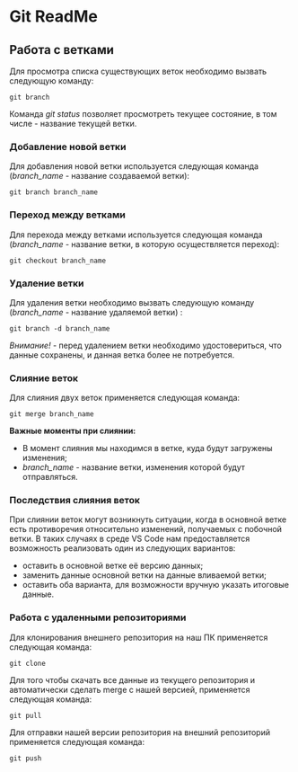 # Git ReadMe

## Работа с ветками

Для просмотра списка существующих веток необходимо вызвать следующую команду:

    git branch

Команда *git status* позволяет просмотреть текущее состояние, в том числе - название текущей ветки.

### Добавление новой ветки

Для добавления новой ветки используется следующая команда (*branch_name* - название создаваемой ветки):

    git branch branch_name

### Переход между ветками

Для перехода между ветками используется следующая команда (*branch_name* - название ветки, в которую осуществляется переход):

    git checkout branch_name

### Удаление ветки

Для удаления ветки необходимо вызвать следующую команду (*branch_name* - название удаляемой ветки) :

    git branch -d branch_name

*Внимание!* - перед удалением ветки необходимо удостовериться, что данные сохранены, и данная ветка более не потребуется.

### Слияние веток

Для слияния двух веток применяется следующая команда:

    git merge branch_name

**Важные моменты при слиянии:**
* В момент слияния  мы находимся в ветке, куда будут загружены изменения;
* *branch_name* - название ветки, изменения которой будут отправляться.

### Последствия слияния веток
При слиянии веток могут возникнуть ситуации, когда в основной ветке есть противоречия относительно изменений, получаемых с побочной ветки. В таких случаях в среде VS Code нам предоставляется возможность реализовать один из следующих вариантов:

* оставить в основной ветке её версию данных;
* заменить данные основной ветки на данные вливаемой ветки;
* оставить оба варианта, для возможности вручную указать итоговые данные.

### Работа с удаленными репозиториями
Для клонирования внешнего репозитория на наш ПК применяется следующая команда:

    git clone

Для того чтобы скачать все данные из текущего репозитория и автоматически сделать merge с нашей версией, применяется следующая команда:

    git pull

Для отправки нашей версии репозитория на внешний репозиторий применяется следующая команда:

    git push